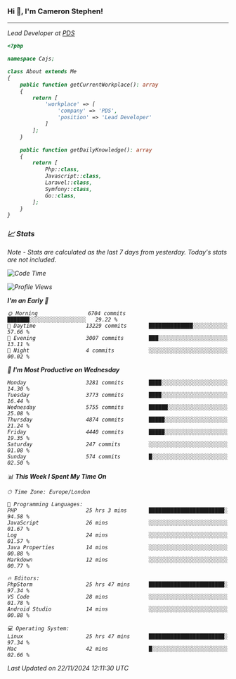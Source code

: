 ### Hi 👋, I'm Cameron Stephen!
<hr>
<p><em>Lead Developer at <a href="https://prindatasolutions.co.uk">PDS</a></p>


```php
<?php

namespace Cajs;

class About extends Me
{
    public function getCurrentWorkplace(): array
    {
        return [
            'workplace' => [
                'company' => 'PDS',
                'position' => 'Lead Developer'
            ]
        ];
    }

    public function getDailyKnowledge(): array
    {
        return [
            Php::class,
            Javascript::class,
            Laravel::class,
            Symfony::class,
            Go::class,
        ];
    }
}
```

### 📈 Stats
<p><em>Note - Stats are calculated as the last 7 days from yesterday. Today's stats are not included.</em></p>


<!--START_SECTION:waka-->
![Code Time](http://img.shields.io/badge/Code%20Time-4%2C082%20hrs%2019%20mins-blue)

![Profile Views](http://img.shields.io/badge/Profile%20Views-0-blue)

**I'm an Early 🐤** 

```text
🌞 Morning                6704 commits        ███████░░░░░░░░░░░░░░░░░░   29.22 % 
🌆 Daytime                13229 commits       ██████████████░░░░░░░░░░░   57.66 % 
🌃 Evening                3007 commits        ███░░░░░░░░░░░░░░░░░░░░░░   13.11 % 
🌙 Night                  4 commits           ░░░░░░░░░░░░░░░░░░░░░░░░░   00.02 % 
```
📅 **I'm Most Productive on Wednesday** 

```text
Monday                   3281 commits        ████░░░░░░░░░░░░░░░░░░░░░   14.30 % 
Tuesday                  3773 commits        ████░░░░░░░░░░░░░░░░░░░░░   16.44 % 
Wednesday                5755 commits        ██████░░░░░░░░░░░░░░░░░░░   25.08 % 
Thursday                 4874 commits        █████░░░░░░░░░░░░░░░░░░░░   21.24 % 
Friday                   4440 commits        █████░░░░░░░░░░░░░░░░░░░░   19.35 % 
Saturday                 247 commits         ░░░░░░░░░░░░░░░░░░░░░░░░░   01.08 % 
Sunday                   574 commits         █░░░░░░░░░░░░░░░░░░░░░░░░   02.50 % 
```


📊 **This Week I Spent My Time On** 

```text
🕑︎ Time Zone: Europe/London

💬 Programming Languages: 
PHP                      25 hrs 3 mins       ████████████████████████░   94.58 % 
JavaScript               26 mins             ░░░░░░░░░░░░░░░░░░░░░░░░░   01.67 % 
Log                      24 mins             ░░░░░░░░░░░░░░░░░░░░░░░░░   01.57 % 
Java Properties          14 mins             ░░░░░░░░░░░░░░░░░░░░░░░░░   00.88 % 
Markdown                 12 mins             ░░░░░░░░░░░░░░░░░░░░░░░░░   00.77 % 

🔥 Editors: 
PhpStorm                 25 hrs 47 mins      ████████████████████████░   97.34 % 
VS Code                  28 mins             ░░░░░░░░░░░░░░░░░░░░░░░░░   01.78 % 
Android Studio           14 mins             ░░░░░░░░░░░░░░░░░░░░░░░░░   00.88 % 

💻 Operating System: 
Linux                    25 hrs 47 mins      ████████████████████████░   97.34 % 
Mac                      42 mins             █░░░░░░░░░░░░░░░░░░░░░░░░   02.66 % 
```


 Last Updated on 22/11/2024 12:11:30 UTC
<!--END_SECTION:waka-->
